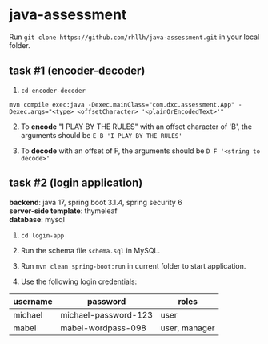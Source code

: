 # java-assessment

Run `git clone https://github.com/rhllh/java-assessment.git` in your local folder.

## task #1 (encoder-decoder)

1. `cd encoder-decoder`

```mvn compile exec:java -Dexec.mainClass="com.dxc.assessment.App" -Dexec.args="<type> <offsetCharacter> '<plainOrEncodedText>'"```

2. To **encode** "I PLAY BY THE RULES" with an offset character of 'B', the arguments should be `E B 'I PLAY BY THE RULES'`

3. To **decode** with an offset of F, the arguments should be `D F '<string to decode>'`

## task #2 (login application)

**backend**: java 17, spring boot 3.1.4, spring security 6\
**server-side template**: thymeleaf\
**database**: mysql

1. `cd login-app`

2. Run the schema file `schema.sql` in MySQL.

3. Run `mvn clean spring-boot:run` in current folder to start application.

4. Use the following login credentials:

| username | password             | roles         |
|----------|----------------------|---------------|
| michael  | michael-password-123 | user          |
| mabel    | mabel-wordpass-098   | user, manager |
